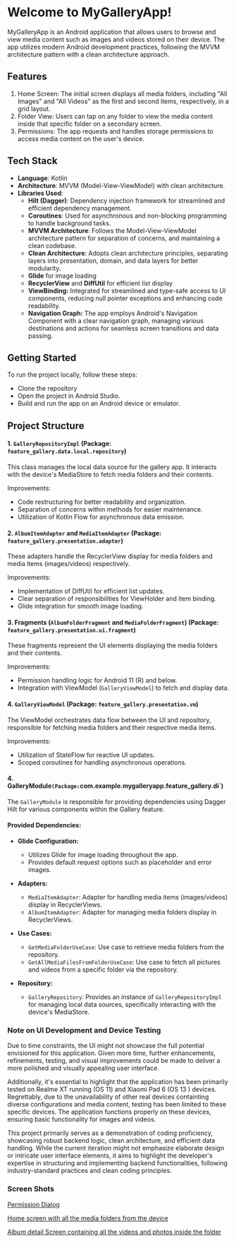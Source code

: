 # Welcome to MyGalleryApp!

MyGalleryApp is an Android application that allows users to browse and view media content such as images and videos stored on their device. The app utilizes modern Android development practices, following the MVVM architecture pattern with a clean architecture approach.

## Features

 1. Home Screen: The initial screen displays all media folders,
    including "All Images" and "All Videos" as the first and second
    items, respectively, in a grid layout.
 2. Folder View: Users can tap on any folder to view the media content inside that specific folder on a secondary screen.   
 3. Permissions: The app requests and handles storage permissions to access media content on the user's device.


## Tech Stack
-   **Language**: Kotlin
-   **Architecture**: MVVM (Model-View-ViewModel) with clean architecture.
-   **Libraries Used**:
    -    **Hilt (Dagger)**: Dependency injection framework for streamlined and efficient dependency management.
    -  **Coroutines**: Used for asynchronous and non-blocking programming to handle background tasks.
    -   **MVVM Architecture**: Follows the Model-View-ViewModel architecture pattern for separation of concerns, and maintaining a clean codebase. 
     -   **Clean Architecture**: Adopts clean architecture principles, separating layers into presentation, domain, and data layers for better modularity.
    -   **Glide** for image loading
    -   **RecyclerView** and **DiffUtil** for efficient list display
    - **ViewBinding:** Integrated for streamlined and type-safe access to UI components, reducing null pointer exceptions and enhancing code readability.
    - **Navigation Graph:** The app employs Android's Navigation Component with a clear navigation graph, managing various destinations and actions for seamless screen transitions and data passing.
## Getting Started
To run the project locally, follow these steps:
-   Clone the repository
-   Open the project in Android Studio.
-   Build and run the app on an Android device or emulator.


## Project Structure

#### 1. `GalleryRepositoryImpl` (Package: `feature_gallery.data.local.repository`)

This class manages the local data source for the gallery app. It interacts with the device's MediaStore to fetch media folders and their contents.

Improvements:

-   Code restructuring for better readability and organization.
-   Separation of concerns within methods for easier maintenance.
-   Utilization of Kotlin Flow for asynchronous data emission.

#### 2. `AlbumItemAdapter` and `MediaItemAdapter` (Package: `feature_gallery.presentation.adapter`)

These adapters handle the RecyclerView display for media folders and media items (images/videos) respectively.

Improvements:

-   Implementation of DiffUtil for efficient list updates.
-   Clear separation of responsibilities for ViewHolder and item binding.
-   Glide integration for smooth image loading.

#### 3. Fragments (`AlbumFolderFragment` and `MediaFolderFragment`) (Package: `feature_gallery.presentation.ui.fragment`)

These fragments represent the UI elements displaying the media folders and their contents.

Improvements:

-   Permission handling logic for Android 11 (R) and below.
-   Integration with ViewModel (`GalleryViewModel`) to fetch and display data.

#### 4. `GalleryViewModel` (Package: `feature_gallery.presentation.vm`)

The ViewModel orchestrates data flow between the UI and repository, responsible for fetching media folders and their respective media items.

Improvements:

-   Utilization of StateFlow for reactive UI updates.
-   Scoped coroutines for handling asynchronous operations.
#### 4. GalleryModule` (Package: `com.example.mygalleryapp.feature_gallery.di`)

The `GalleryModule` is responsible for providing dependencies using Dagger Hilt for various components within the Gallery feature.

#### Provided Dependencies:

-   **Glide Configuration:**
    
    -   Utilizes Glide for image loading throughout the app.
    -   Provides default request options such as placeholder and error images.
-   **Adapters:**
    
    -   `MediaItemAdapter`: Adapter for handling media items (images/videos) display in RecyclerViews.
    -   `AlbumItemAdapter`: Adapter for managing media folders display in RecyclerViews.
-   **Use Cases:**
    
    -   `GetMediaFolderUseCase`: Use case to retrieve media folders from the repository.
    -   `GetAllMediaFilesFromFolderUseCase`: Use case to fetch all pictures and videos from a specific folder via the repository.
-   **Repository:**
    
    -   `GalleryRepository`: Provides an instance of `GalleryRepositoryImpl` for managing local data sources, specifically interacting with the device's MediaStore.

### Note on UI Development and Device Testing

Due to time constraints, the UI might not showcase the full potential envisioned for this application. Given more time, further enhancements, refinements, testing, and visual improvements could be made to deliver a more polished and visually appealing user interface.

Additionally, it's essential to highlight that the application has been primarily tested on Realme XT running (OS 11) and Xiaomi Pad 6 (OS 13 ) devices. Regrettably, due to the unavailability of other real devices containting diverse configurations and media content, testing has been limited to these specific devices. The application functions properly on these devices, ensuring basic functionality for images and videos.

This project primarily serves as a demonstration of coding proficiency, showcasing robust backend logic, clean architecture, and efficient data handling. While the current iteration might not emphasize elaborate design or intricate user interface elements, it aims to highlight the developer's expertise in structuring and implementing backend functionalities, following industry-standard practices and clean coding principles.


### Screen Shots 
[Permission Dialog](https://drive.google.com/file/d/1k7kFj4SbQ6mrEFqi93wnJ8crtK-7Ohv6/view?usp=sharing)

[Home screen with all the media folders from the device](https://drive.google.com/file/d/1YldSg8jciWXnJUQ21_wVJfh1ff8PYm9L/view?usp=sharing)

[Album detail Screen containing all the videos and photos inside the folder](https://drive.google.com/file/d/1P_lMjOUVPrEQGyziXzz4_dTmq7jCkdWw/view?usp=sharing)
